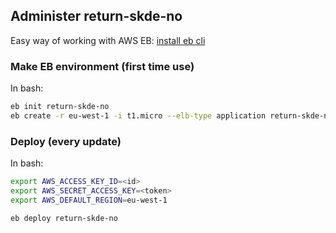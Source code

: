 ## Administer return-skde-no
Easy way of working with AWS EB: [install eb cli](https://github.com/aws/aws-elastic-beanstalk-cli-setup)

### Make EB environment (first time use)
In bash:
```bash
eb init return-skde-no
eb create -r eu-west-1 -i t1.micro --elb-type application return-skde-no
```

### Deploy (every update)
In bash:
```bash
export AWS_ACCESS_KEY_ID=<id>
export AWS_SECRET_ACCESS_KEY=<token>
export AWS_DEFAULT_REGION=eu-west-1

eb deploy return-skde-no
```
